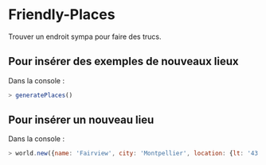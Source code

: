# Friendly-Places
Trouver un endroit sympa pour faire des trucs.

## Pour insérer des exemples de nouveaux lieux

Dans la console :
```javascript
> generatePlaces()
```

## Pour insérer un nouveau lieu

Dans la console :

``` javascript
> world.new({name: 'Fairview', city: 'Montpellier', location: {lt: '43.6117398', lg: '3.8767571'}})
```